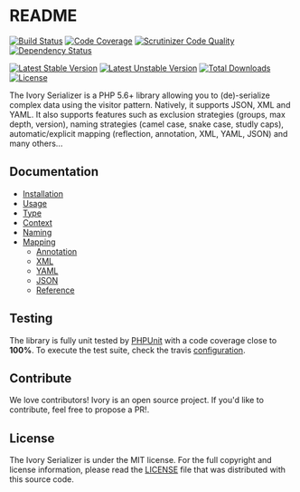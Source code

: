 # README

[![Build Status](https://travis-ci.org/egeloen/ivory-serializer.svg?branch=master)](http://travis-ci.org/egeloen/ivory-serializer)
[![Code Coverage](https://scrutinizer-ci.com/g/egeloen/ivory-serializer/badges/coverage.png?b=master)](https://scrutinizer-ci.com/g/egeloen/ivory-serializer/?branch=master)
[![Scrutinizer Code Quality](https://scrutinizer-ci.com/g/egeloen/ivory-serializer/badges/quality-score.png?b=master)](https://scrutinizer-ci.com/g/egeloen/ivory-serializer/?branch=master)
[![Dependency Status](http://www.versioneye.com/php/egeloen:serializer/badge.svg)](http://www.versioneye.com/php/egeloen:serializer)

[![Latest Stable Version](https://poser.pugx.org/egeloen/serializer/v/stable.svg)](https://packagist.org/packages/egeloen/serializer)
[![Latest Unstable Version](https://poser.pugx.org/egeloen/serializer/v/unstable.svg)](https://packagist.org/packages/egeloen/serializer)
[![Total Downloads](https://poser.pugx.org/egeloen/serializer/downloads.svg)](https://packagist.org/packages/egeloen/serializer)
[![License](https://poser.pugx.org/egeloen/serializer/license.svg)](https://packagist.org/packages/egeloen/serializer)

The Ivory Serializer is a PHP 5.6+ library allowing you to (de)-serialize complex data using the visitor pattern. 
Natively, it supports JSON, XML and YAML. It also supports features such as exclusion strategies (groups, max depth, 
version), naming strategies (camel case, snake case, studly caps), automatic/explicit mapping (reflection, 
annotation, XML, YAML, JSON) and many others...

## Documentation

  - [Installation](/doc/installation.md)
  - [Usage](/doc/usage.md)
  - [Type](/doc/type.md)
  - [Context](/doc/context.md)
  - [Naming](/doc/naming.md)
  - [Mapping](/doc/mapping.md)
    - [Annotation](/doc/mapping/annotation.md)
    - [XML](/doc/mapping/xml.md)
    - [YAML](/doc/mapping/yaml.md)
    - [JSON](/doc/mapping/json.md)
    - [Reference](/doc/mapping/reference.md)

## Testing

The library is fully unit tested by [PHPUnit](http://www.phpunit.de/) with a code coverage close to **100%**. To
execute the test suite, check the travis [configuration](/.travis.yml).

## Contribute

We love contributors! Ivory is an open source project. If you'd like to contribute, feel free to propose a PR!.

## License

The Ivory Serializer is under the MIT license. For the full copyright and license information, please read the
[LICENSE](/LICENSE) file that was distributed with this source code.
